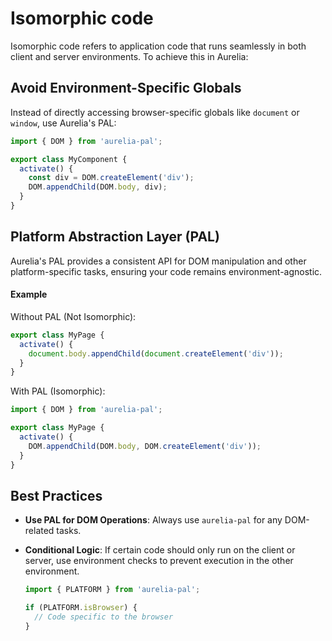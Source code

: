 # Isomorphic code

Isomorphic code refers to application code that runs seamlessly in both client and server environments. To achieve this in Aurelia:

## Avoid Environment-Specific Globals

Instead of directly accessing browser-specific globals like `document` or `window`, use Aurelia's PAL:

```javascript
import { DOM } from 'aurelia-pal';

export class MyComponent {
  activate() {
    const div = DOM.createElement('div');
    DOM.appendChild(DOM.body, div);
  }
}
```

## Platform Abstraction Layer (PAL)

Aurelia's PAL provides a consistent API for DOM manipulation and other platform-specific tasks, ensuring your code remains environment-agnostic.

#### Example

Without PAL (Not Isomorphic):

```javascript
export class MyPage {
  activate() {
    document.body.appendChild(document.createElement('div'));
  }
}
```

With PAL (Isomorphic):

```javascript
import { DOM } from 'aurelia-pal';

export class MyPage {
  activate() {
    DOM.appendChild(DOM.body, DOM.createElement('div'));
  }
}
```

## Best Practices

* **Use PAL for DOM Operations**: Always use `aurelia-pal` for any DOM-related tasks.
*   **Conditional Logic**: If certain code should only run on the client or server, use environment checks to prevent execution in the other environment.

    ```javascript
    import { PLATFORM } from 'aurelia-pal';

    if (PLATFORM.isBrowser) {
      // Code specific to the browser
    }
    ```
